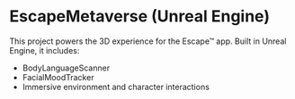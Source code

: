 # EscapeMetaverse (Unreal Engine)

This project powers the 3D experience for the Escape™ app. Built in Unreal Engine, it includes:

- BodyLanguageScanner
- FacialMoodTracker
- Immersive environment and character interactions
